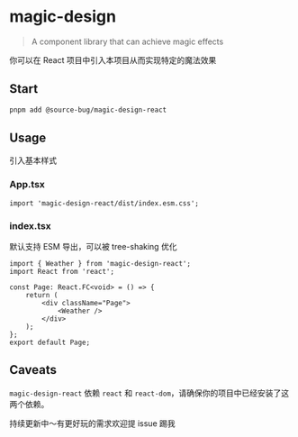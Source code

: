 # magic-design

> A component library that can achieve magic effects

你可以在 React 项目中引入本项目从而实现特定的魔法效果

## Start

```bash
pnpm add @source-bug/magic-design-react
```

## Usage

引入基本样式

### App.tsx

```tsx
import 'magic-design-react/dist/index.esm.css';
```

### index.tsx

默认支持 ESM 导出，可以被 tree-shaking 优化

```tsx
import { Weather } from 'magic-design-react';
import React from 'react';

const Page: React.FC<void> = () => {
	return (
		<div className="Page">
			<Weather />
		</div>
	);
};
export default Page;
```

## Caveats

`magic-design-react` 依赖 `react` 和 `react-dom`，请确保你的项目中已经安装了这两个依赖。

持续更新中～有更好玩的需求欢迎提 issue 踢我
